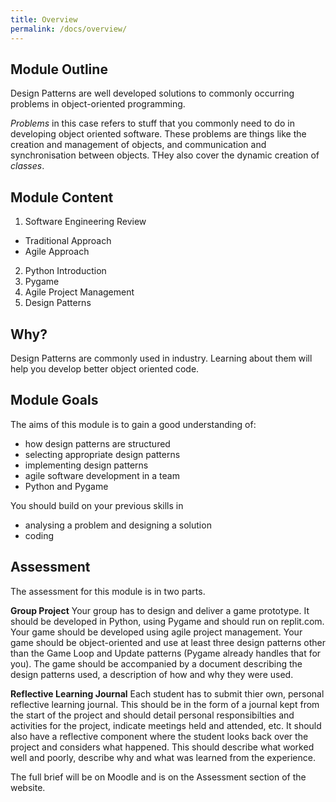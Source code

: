 ```yaml
---
title: Overview
permalink: /docs/overview/
---
```


## Module Outline

Design Patterns are well developed solutions to commonly occurring problems in object-oriented programming.  

*Problems* in this case refers to stuff that you commonly need to do in developing object oriented software. These 
problems are things like the creation and management of objects, and communication and synchronisation between objects. THey also cover the dynamic creation of *classes*.  

## Module Content

1. Software Engineering Review
  * Traditional Approach
  * Agile Approach
2. Python Introduction
3. Pygame
4. Agile Project Management
5. Design Patterns

## Why?

Design Patterns are commonly used in industry. Learning about them will help you develop better object oriented code.

## Module Goals

The aims of this module is to gain a good understanding of:  
* how design patterns are structured  
* selecting appropriate design patterns  
* implementing design patterns
* agile software development in a team
* Python and Pygame
 
You should build on your previous skills in  
* analysing a problem and designing a solution  
* coding  

## Assessment

The assessment for this module is in two parts. 

**Group Project** Your group has to design and deliver a game prototype. It should be developed in Python, using Pygame and should run on replit.com.  Your game should be developed using agile project management. Your game should be object-oriented and use at least three design patterns other than the Game Loop and Update patterns (Pygame already handles that for you). The game should be accompanied by a document describing the design patterns used, a description of how and why they were used.

**Reflective Learning Journal** Each student has to submit thier own, personal reflective learning journal. This should be in the form of a journal kept from the start of the project and should detail personal responsibilties and activities for the project, indicate meetings held and attended, etc. It should also have a reflective component where the student looks back over the project and considers what happened. This should describe what worked well and poorly, describe why and what was learned from the experience.

The full brief will be on Moodle and is on the Assessment section of the website.
